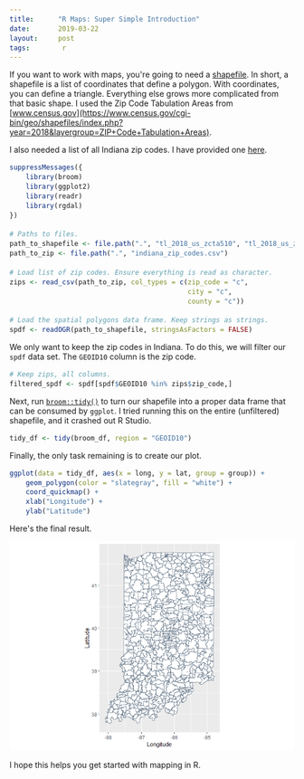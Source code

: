 ```yaml
---
title:      "R Maps: Super Simple Introduction"
date:       2019-03-22
layout:     post
tags:        r
---
```


If you want to work with maps, you're going to need a [shapefile](https://en.wikipedia.org/wiki/Shapefile). In short, a shapefile is a list of coordinates that define a polygon. With coordinates, you can define a triangle. Everything else grows more complicated from that basic shape. I used the Zip Code Tabulation Areas from [www.census.gov](https://www.census.gov/cgi-bin/geo/shapefiles/index.php?year=2018&layergroup=ZIP+Code+Tabulation+Areas).

I also needed a list of all Indiana zip codes. I have provided one [here](/assets/csv/indiana_zip_codes.csv).

```r
suppressMessages({
    library(broom)
    library(ggplot2)
    library(readr)
    library(rgdal)
})

# Paths to files.
path_to_shapefile <- file.path(".", "tl_2018_us_zcta510", "tl_2018_us_zcta510.shp")
path_to_zip <- file.path(".", "indiana_zip_codes.csv")

# Load list of zip codes. Ensure everything is read as character.
zips <- read_csv(path_to_zip, col_types = c(zip_code = "c",
                                            city = "c",
                                            county = "c"))

# Load the spatial polygons data frame. Keep strings as strings.
spdf <- readOGR(path_to_shapefile, stringsAsFactors = FALSE)
```

We only want to keep the zip codes in Indiana. To do this, we will filter our `spdf` data set. The `GEOID10` column is the zip code.

```r
# Keep zips, all columns.
filtered_spdf <- spdf[spdf$GEOID10 %in% zips$zip_code,]
```

Next, run [`broom::tidy()`](https://cran.r-project.org/web/packages/broom/vignettes/broom.html) to turn our shapefile into a proper data frame that can be consumed by `ggplot`. I tried running this on the entire (unfiltered) shapefile, and it crashed out R Studio.

```r
tidy_df <- tidy(broom_df, region = "GEOID10")
```

Finally, the only task remaining is to create our plot.

```r
ggplot(data = tidy_df, aes(x = long, y = lat, group = group)) +
    geom_polygon(color = "slategray", fill = "white") +
    coord_quickmap() +
    xlab("Longitude") +
    ylab("Latitude")
```

Here's the final result.

![Indiana Map of Zip Code](/assets/images/maps/indiana-choropleth-001.png)

I hope this helps you get started with mapping in R.
